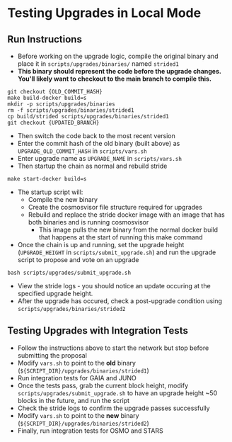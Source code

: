 # Testing Upgrades in Local Mode
## Run Instructions
* Before working on the upgrade logic, compile the original binary and place it in `scripts/upgrades/binaries/` named `strided1`
* **This binary should represent the code before the upgrade changes. You'll likely want to checkout to the main branch to compile this.**
```
git checkout {OLD_COMMIT_HASH}
make build-docker build=s
mkdir -p scripts/upgrades/binaries
rm -f scripts/upgrades/binaries/strided1
cp build/strided scripts/upgrades/binaries/strided1
git checkout {UPDATED_BRANCH}
```
* Then switch the code back to the most recent version 
* Enter the commit hash of the old binary (built above) as `UPGRADE_OLD_COMMIT_HASH` in `scripts/vars.sh`
* Enter upgrade name as `UPGRADE_NAME` in `scripts/vars.sh`
* Then startup the chain as normal and rebuild stride
```
make start-docker build=s
```
* The startup script will:
    * Compile the new binary
    * Create the cosmosvisor file structure required for upgrades
    * Rebuild and replace the stride docker image with an image that has both binaries and is running cosmosvisor
        * This image pulls the new binary from the normal docker build that happens at the start of running this make command
* Once the chain is up and running, set the upgrade height (`UPGRADE_HEIGHT` in `scripts/submit_upgrade.sh`) and run the upgrade script to propose and vote on an upgrade
```
bash scripts/upgrades/submit_upgrade.sh
```
* View the stride logs - you should notice an update occuring at the specified upgrade height.
* After the upgrade has occured, check a post-upgrade condition using `scripts/upgrades/binaries/strided2`

## Testing Upgrades with Integration Tests
* Follow the instructions above to start the network but stop before submitting the proposal
* Modify `vars.sh` to point to the **old** binary (`${SCRIPT_DIR}/upgrades/binaries/strided1`)
* Run integration tests for GAIA and JUNO
* Once the tests pass, grab the current block height, modify `scripts/upgrades/submit_upgrade.sh` to have an upgrade height ~50 blocks in the future, and run the script
* Check the stride logs to confirm the upgrade passes successfully
* Modify `vars.sh` to point to the **new** binary (`${SCRIPT_DIR}/upgrades/binaries/strided2`)
* Finally, run integration tests for OSMO and STARS
